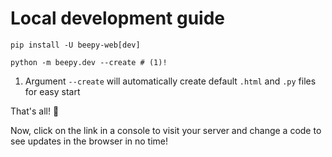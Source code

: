 # Local development guide

```shell title="Install BeePy"
pip install -U beepy-web[dev]
```

```shell title="Start local server"
python -m beepy.dev --create # (1)!
```

1. Argument `--create` will automatically create default `.html` and `.py` files for easy start

That's all! :tada:

Now, click on the link in a console to visit your server
and change a code to see updates in the browser in no time!
